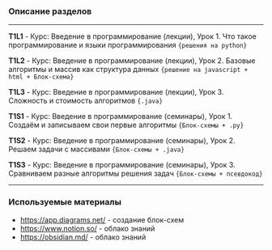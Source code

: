 ### Описание разделов ###
----------
****T1L1**** - Курс: Введение в программирование (лекции), Урок 1. Что такое программирование и языки программирования `{решения на python}`

****T1L2**** - Курс: Введение в программирование (лекции), Урок 2. Базовые алгоритмы и массив как структура данных `{решение на javascript + html + Блок-схема}`

****T1L3**** - Курс: Введение в программирование (лекции), Урок 3. Сложность и стоимость алгоритмов `{.java}`

****T1S1**** - Курс: Введение в программирование (семинары), Урок 1. Создаём и записываем свои первые алгоритмы `{Блок-схемы + .py}`

****T1S2**** - Курс: Введение в программирование (семинары), Урок 2. Решаем задачи с массивами `{Блок-схемы + .java}`

****T1S3**** - Курс: Введение в программирование (семинары), Урок 3. Сравниваем разные алгоритмы решения задач `{Блок-схемы + псевдокод}`

----------
### Используемые материалы ###
- https://app.diagrams.net/ - создание блок-схем
- https://www.notion.so/ - облако знаний
- https://obsidian.md/ - облако знаний